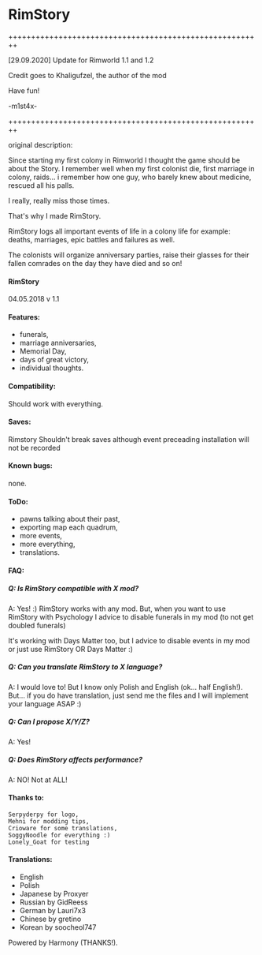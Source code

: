 # RimStory

++++++++++++++++++++++++++++++++++++++++++++++++++++++++

[29.09.2020] Update for Rimworld 1.1 and 1.2

Credit goes to Khaligufzel, the author of the mod

Have fun!

-m1st4x-

++++++++++++++++++++++++++++++++++++++++++++++++++++++++

original description:

Since starting my first colony in Rimworld I thought the game should be about the Story.
I remember well when my first colonist die, first marriage in colony, raids... i remember how one guy, who barely knew about medicine, rescued all his palls.

I really, really miss those times.

That's why I made RimStory.

RimStory logs all important events of life in a colony life for example: deaths, marriages, epic battles and failures as well.

The colonists will organize anniversary parties, raise their glasses for their fallen comrades on the day they have died and so on!

#### RimStory  
 04.05.2018 v 1.1

#### Features:

- funerals,
- marriage anniversaries,
- Memorial Day,
- days of great victory,
- individual thoughts.


#### Compatibility:

Should work with everything.


#### Saves:

Rimstory Shouldn't break saves although event preceading installation will not be recorded

#### Known bugs:
none.

#### ToDo:
- pawns talking about their past,
- exporting map each quadrum,
- more events,
- more everything,
- translations.

#### FAQ:

##### Q: Is RimStory compatible with X mod?
A: Yes! :) RimStory works with any mod. But, when you want to use RimStory with Psychology I advice to disable funerals in my mod (to not get doubled funerals)

It's working with Days Matter too, but I advice to disable events in my mod or just use RimStory OR Days Matter :)

##### Q: Can you translate RimStory to X language?
A: I would love to! But I know only Polish and English (ok... half English!). But... if you do have translation, just send me the files and I will implement your language ASAP :)

##### Q: Can I propose X/Y/Z?
A: Yes!

##### Q: Does RimStory affects performance?
A: NO! Not at ALL!

#### Thanks to:

	Serpyderpy for logo,
	Mehni for modding tips,
	Crioware for some translations, 
	SoggyNoodle for everything :)
	Lonely_Goat for testing
	
#### Translations:
- English
- Polish
- Japanese by Proxyer
- Russian by GidReess
- German by Lauri7x3
- Chinese by gretino
- Korean by soocheol747

	
Powered by Harmony (THANKS!).
